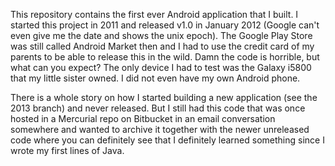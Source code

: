This repository contains the first ever Android application that I built. I started this project in 2011 and released v1.0 in January 2012 (Google can't even give me the date and shows the unix epoch).
The Google Play Store was still called Android Market then and I had to use the credit card of my parents to be able to release this in the wild.
Damn the code is horrible, but what can you expect? The only device I had to test was the Galaxy i5800 that my little sister owned. I did not even have my own Android phone.

There is a whole story on how I started building a new application (see the 2013 branch) and never released. But I still had this code that was once hosted in a Mercurial repo on Bitbucket in an email conversation somewhere and wanted to archive it together with the newer unreleased code where you can definitely see that I definitely learned something since I wrote my first lines of Java.